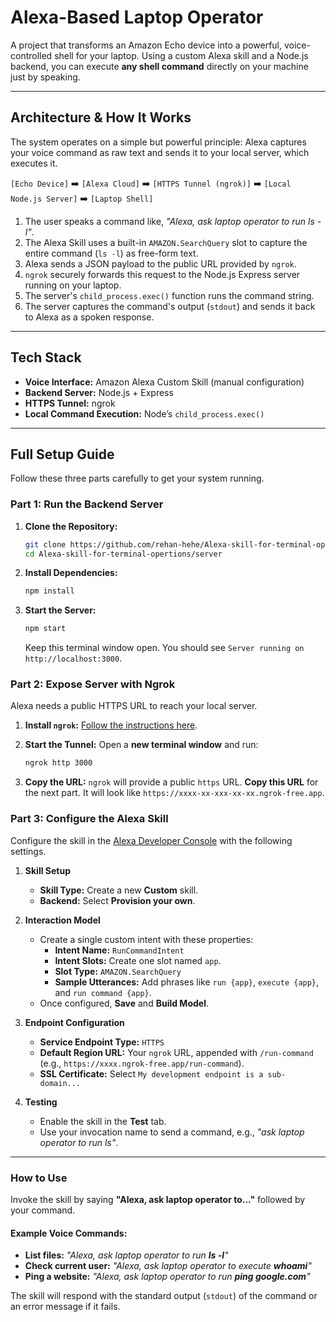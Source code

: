 # Alexa-Based Laptop Operator

A project that transforms an Amazon Echo device into a powerful, voice-controlled shell for your laptop. Using a custom Alexa skill and a Node.js backend, you can execute **any shell command** directly on your machine just by speaking.

---

## Architecture & How It Works

The system operates on a simple but powerful principle: Alexa captures your voice command as raw text and sends it to your local server, which executes it.

`[Echo Device]` ➡️ `[Alexa Cloud]` ➡️ `[HTTPS Tunnel (ngrok)]` ➡️ `[Local Node.js Server]` ➡️ `[Laptop Shell]`

1.  The user speaks a command like, *"Alexa, ask laptop operator to run ls -l"*.
2.  The Alexa Skill uses a built-in `AMAZON.SearchQuery` slot to capture the entire command (`ls -l`) as free-form text.
3.  Alexa sends a JSON payload to the public URL provided by `ngrok`.
4.  `ngrok` securely forwards this request to the Node.js Express server running on your laptop.
5.  The server's `child_process.exec()` function runs the command string.
6.  The server captures the command's output (`stdout`) and sends it back to Alexa as a spoken response.

---

## Tech Stack
-   **Voice Interface:** Amazon Alexa Custom Skill (manual configuration)
-   **Backend Server:** Node.js + Express
-   **HTTPS Tunnel:** ngrok
-   **Local Command Execution:** Node’s `child_process.exec()`

---

## Full Setup Guide

Follow these three parts carefully to get your system running.

### Part 1: Run the Backend Server

1.  **Clone the Repository:**
    ```bash
    git clone https://github.com/rehan-hehe/Alexa-skill-for-terminal-opertions.git
    cd Alexa-skill-for-terminal-opertions/server
    ```

2.  **Install Dependencies:**
    ```bash
    npm install
    ```

3.  **Start the Server:**
    ```bash
    npm start
    ```
    Keep this terminal window open. You should see `Server running on http://localhost:3000`.

### Part 2: Expose Server with Ngrok

Alexa needs a public HTTPS URL to reach your local server.

1.  **Install `ngrok`:** [Follow the instructions here](https://ngrok.com/download).

2.  **Start the Tunnel:** Open a **new terminal window** and run:
    ```bash
    ngrok http 3000
    ```

3.  **Copy the URL:** `ngrok` will provide a public `https` URL. **Copy this URL** for the next part. It will look like `https://xxxx-xx-xxx-xx-xx.ngrok-free.app`.

### Part 3: Configure the Alexa Skill

Configure the skill in the [Alexa Developer Console](https://developer.amazon.com/alexa/console/ask) with the following settings.

1.  **Skill Setup**
    -   **Skill Type:** Create a new **Custom** skill.
    -   **Backend:** Select **Provision your own**.

2.  **Interaction Model**
    -   Create a single custom intent with these properties:
        -   **Intent Name:** `RunCommandIntent`
        -   **Intent Slots:** Create one slot named `app`.
        -   **Slot Type:** `AMAZON.SearchQuery`
        -   **Sample Utterances:** Add phrases like `run {app}`, `execute {app}`, and `run command {app}`.
    -   Once configured, **Save** and **Build Model**.

3.  **Endpoint Configuration**
    -   **Service Endpoint Type:** `HTTPS`
    -   **Default Region URL:** Your `ngrok` URL, appended with `/run-command` (e.g., `https://xxxx.ngrok-free.app/run-command`).
    -   **SSL Certificate:** Select `My development endpoint is a sub-domain...`

4.  **Testing**
    -   Enable the skill in the **Test** tab.
    -   Use your invocation name to send a command, e.g., *"ask laptop operator to run ls"*.

---

### How to Use

Invoke the skill by saying **"Alexa, ask laptop operator to..."** followed by your command.

#### Example Voice Commands:
-   **List files:** *"Alexa, ask laptop operator to run **ls -l**"*
-   **Check current user:** *"Alexa, ask laptop operator to execute **whoami**"*
-   **Ping a website:** *"Alexa, ask laptop operator to run **ping google.com**"*

The skill will respond with the standard output (`stdout`) of the command or an error message if it fails.
